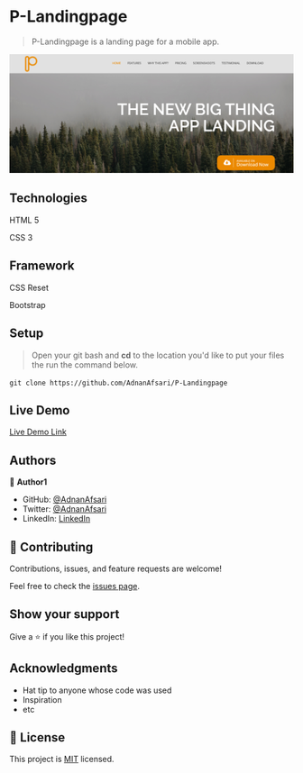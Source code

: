 # P-Landingpage

> P-Landingpage is a landing page for a mobile app.

![ P-Landingpage](p.png " P-Landingpage")
## Technologies
HTML 5

CSS 3

## Framework
CSS Reset

Bootstrap

## Setup
> Open your git bash and **cd** to the location you'd like to put your files the run the command below.

`git clone https://github.com/AdnanAfsari/P-Landingpage`

## Live Demo

[Live Demo Link](https://raw.githack.com/AdnanAfsari/P-Landingpage/master/index.html)


## Authors

👤 **Author1**

- GitHub: [@AdnanAfsari](https://github.com/AdnanAfsari)
- Twitter: [@AdnanAfsari](https://twitter.com/adnanafsari)
- LinkedIn: [LinkedIn](https://www.linkedin.com/in/adnanafsari)

## 🤝 Contributing

Contributions, issues, and feature requests are welcome!

Feel free to check the [issues page](../../issues/).

## Show your support

Give a ⭐️ if you like this project!

## Acknowledgments

- Hat tip to anyone whose code was used
- Inspiration
- etc

## 📝 License

This project is [MIT](./MIT.md) licensed.
